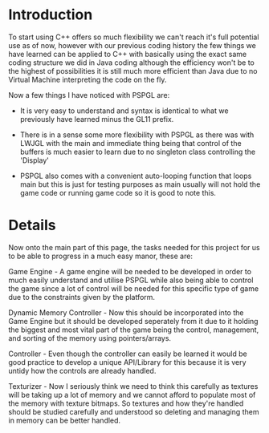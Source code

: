 # Introduction #

To start using C++ offers so much flexibility we can't reach it's full potential use as of now, however with our previous coding history the few things we have learned can be applied to C++ with basically using the exact same coding structure we did in Java coding although the efficiency won't be to the highest of possibilities it is still much more efficient than Java due to no Virtual Machine interpreting the code on the fly.

Now a few things I have noticed with PSPGL are:

- It is very easy to understand and syntax is identical to what we previously have learned minus the GL11 prefix.

- There is in a sense some more flexibility with PSPGL as there was with LWJGL with the main and immediate thing being that control of the buffers is much easier to learn due to no singleton class controlling the 'Display'

- PSPGL also comes with a convenient auto-looping function that loops main but this is just for testing purposes as main usually will not hold the game code or running game code so it is good to note this.

# Details #

Now onto the main part of this page, the tasks needed for this project for us to be able to progress in a much easy manor, these are:

Game Engine - A game engine will be needed to be developed in order to much easily understand and utilise PSPGL while also being able to control the game since a lot of control will be needed for this specific type of game due to the constraints given by the platform.

Dynamic Memory Controller - Now this should be incorporated into the Game Engine but it should be developed seperately from it due to it holding the biggest and most vital part of the game being the control, management, and sorting of the memory using pointers/arrays.

Controller - Even though the controller can easily be learned it would be good practice to develop a unique API/Library for this because it is very untidy how the controls are already handled.

Texturizer - Now I seriously think we need to think this carefully as textures will be taking up a lot of memory and we cannot afford to populate most of the memory with texture bitmaps. So textures and how they're handled should be studied carefully and understood so deleting and managing them in memory can be better handled.